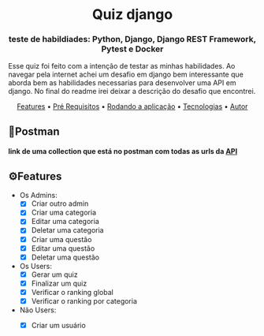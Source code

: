 <h1 align="center">Quiz django</h1>
<h3 align="center">teste de habildiades: Python, Django, Django REST Framework, Pytest e Docker</h3>

<p >Esse quiz foi feito com a intenção de testar as minhas habilidades. Ao navegar pela internet achei um desafio em django
bem interessante que aborda bem as habilidades necessarias para  desenvolver uma API em django.
No final do readme irei deixar a descrição do desafio que encontrei.
</p>

<p align="center">
 <a href="#features">Features</a> •
 <a href="#pré-requisitos">Pré Requisitos</a> •
 <a href="#rodando-o-mobile">Rodando a aplicação</a> •
 <a href="#tecnologias">Tecnologias</a> •
 <a href="#autor">Autor</a>
</p>

## 📩Postman
#### link de uma collection que está no postman com todas as urls da [API](https://documenter.getpostman.com/view/20832166/UyxdKp8P)

## ⚙️Features

- Os Admins:
   - [x] Criar outro admin
   - [x] Criar uma categoria
   - [X] Editar uma categoria
   - [x] Deletar uma categoria
   - [x] Criar uma questão
   - [X] Editar uma questão
   - [x] Deletar uma questão
- Os Users:
   - [x] Gerar um quiz
   - [x] Finalizar um quiz
   - [X] Verificar o ranking global
   - [x] Verificar o ranking por categoria
- Não Users:
  - [x] Criar um usuário

